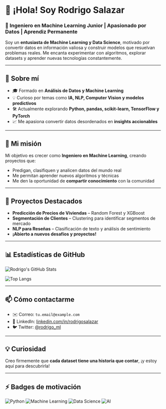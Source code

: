 # 👋 ¡Hola! Soy Rodrigo Salazar

### 🌱 Ingeniero en Machine Learning Junior | Apasionado por Datos | Aprendiz Permanente  

Soy un **entusiasta de Machine Learning y Data Science**, motivado por convertir datos en información valiosa y construir modelos que resuelvan problemas reales. Me encanta experimentar con algoritmos, explorar datasets y aprender nuevas tecnologías constantemente.

---

## 🚀 Sobre mí
- 🎓 Formado en **Análisis de Datos y Machine Learning**  
- 💡 Curioso por temas como **IA, NLP, Computer Vision y modelos predictivos**  
- 🛠 Actualmente explorando **Python, pandas, scikit-learn, TensorFlow y PyTorch**  
- 📈 Me apasiona convertir datos desordenados en **insights accionables**  

---

## 🌟 Mi misión
Mi objetivo es crecer como **Ingeniero en Machine Learning**, creando proyectos que:  
- Predigan, clasifiquen y analicen datos del mundo real  
- Me permitan aprender nuevos algoritmos y técnicas  
- Me den la oportunidad de **compartir conocimiento** con la comunidad  

---

## 📂 Proyectos Destacados
- **Predicción de Precios de Viviendas** – Random Forest y XGBoost  
- **Segmentación de Clientes** – Clustering para identificar segmentos de mercado  
- **NLP para Reseñas** – Clasificación de texto y análisis de sentimiento  
- **¡Abierto a nuevos desafíos y proyectos!**  

---

## 📊 Estadísticas de GitHub

![Rodrigo's GitHub Stats](https://github-readme-stats.vercel.app/api?username=rg-salazar&show_icons=true&theme=tokyonight&count_private=true)

![Top Langs](https://github-readme-stats.vercel.app/api/top-langs/?username=rg-salazar&layout=compact&theme=tokyonight)

---

## 📫 Cómo contactarme
- ✉️ Correo: `tu.email@example.com`  
- 🔗 LinkedIn: [linkedin.com/in/rodrigosalazar](https://linkedin.com/in/rodrigosalazar)  
- 🐦 Twitter: [@rodrigo_ml](https://twitter.com/rodrigo_ml)  

---

## 💡 Curiosidad
Creo firmemente que **cada dataset tiene una historia que contar**, ¡y estoy aquí para descubrirla!  

---

## ⚡ Badges de motivación

![Python](https://img.shields.io/badge/Python-3776AB?style=for-the-badge&logo=python&logoColor=white) 
![Machine Learning](https://img.shields.io/badge/Machine_Learning-F7DF1E?style=for-the-badge&logo=TensorFlow&logoColor=white) 
![Data Science](https://img.shields.io/badge/Data_Science-FF6F61?style=for-the-badge&logo=Apache%20Spark&logoColor=white)
![AI](https://img.shields.io/badge/Artificial_Intelligence-4B0082?style=for-the-badge&logo=opencv&logoColor=white)

